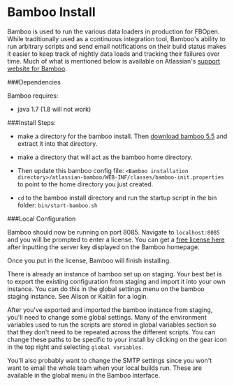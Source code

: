 Bamboo Install
==============

Bamboo is used to run the various data loaders in production for FBOpen. While traditionally used as a continuous integration tool, Bamboo's ability to run arbitrary scripts and send email notifications on their build status makes it easier to keep track of nightly data loads and tracking their failures over time. Much of what is mentioned below is available on Atlassian's [support website for Bamboo].


###Dependencies

Bamboo requires: 

- java 1.7 (1.8 will not work)

###Install Steps:

- make a directory for the bamboo install. Then [download bamboo 5.5] and extract it into that directory.

- make a directory that will act as the bamboo home directory.

- Then update this bamboo config file: 
`<Bamboo installation directory>/atlassian-bamboo/WEB-INF/classes/bamboo-init.properties` 
to point to the home directory you just created. 

- `cd` to the bamboo install directory and run the startup script in the bin folder:
`bin/start-bamboo.sh`

###Local Configuration


Bamboo should now be running on port 8085. Navigate to `localhost:8085` and you will be prompted to enter a license. You can get a [free license here] after inputting the server key displayed on the Bamboo homepage.

Once you put in the license, Bamboo will finish installing. 

There is already an instance of bamboo set up on staging. Your best bet is to export the existing configuration from staging and import it into your own instance. You can do this in the global settings menu on the bamboo staging instance. See Alison or Kaitlin for a login.

After you've exported and imported the bamboo instance from staging, you'll need to change some global settings. Many of the environment variables used to run the scripts are stored in global variables section so that they don't need to be repeated across the different scripts. You can change these paths to be specific to your install by clicking on the gear icon in the top right and selecting `global variables`. 

You'll also probably want to change the SMTP settings since you won't want to email the whole team when your local builds run. These are available in the global menu in the Bamboo interface. 

[support website for Bamboo]:https://confluence.atlassian.com/display/BAMBOO/Installing+Bamboo+on+Linux
[download bamboo 5.5]:http://www.atlassian.com/software/bamboo/downloads/binary/atlassian-bamboo-5.5.1.tar.gz
[free license here]:https://my.atlassian.com/license/evaluation



